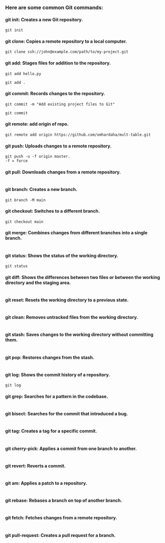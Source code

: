 ### Here are some common Git commands:

#### git init: Creates a new Git repository.
```
git init
```

#### git clone: Copies a remote repository to a local computer.
```
git clone ssh://john@example.com/path/to/my-project.git
```

#### git add: Stages files for addition to the repository.
```
git add hello.py

git add .
```

#### git commit: Records changes to the repository.
```
git commit -m "Add existing project files to Git"

git commit 
```

#### git remote: add origin of repo.
```
git remote add origin https://github.com/omhardaha/mult-table.git
```

#### git push: Uploads changes to a remote repository.
```
git push -u -f origin master.
-f = force 
```

#### git pull: Downloads changes from a remote repository.
```

```

#### git branch: Creates a new branch.
```
git branch -M main
```

#### git checkout: Switches to a different branch.
```
git checkout main
```

#### git merge: Combines changes from different branches into a single branch.
```

```

#### git status: Shows the status of the working directory.
```
git status
```

#### git diff: Shows the differences between two files or between the working directory and the staging area.
```

```

#### git reset: Resets the working directory to a previous state.
```

```

#### git clean: Removes untracked files from the working directory.
```

```

#### git stash: Saves changes to the working directory without committing them.
```

```

#### git pop: Restores changes from the stash.
```

```

#### git log: Shows the commit history of a repository.
```
git log
```

#### git grep: Searches for a pattern in the codebase.
```

```

#### git bisect: Searches for the commit that introduced a bug.
```

```

#### git tag: Creates a tag for a specific commit.
```

```

#### git cherry-pick: Applies a commit from one branch to another.
```

```

#### git revert: Reverts a commit.
```

```

#### git am: Applies a patch to a repository.
```

```

#### git rebase: Rebases a branch on top of another branch.
```

```

#### git fetch: Fetches changes from a remote repository.
```

```

#### git pull-request: Creates a pull request for a branch.
```

```